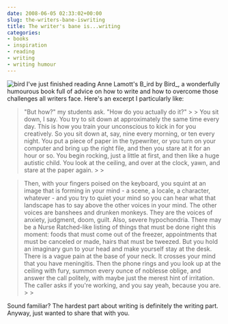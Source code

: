 ```yaml
---
date: 2008-06-05 02:33:02+00:00
slug: the-writers-bane-iswriting
title: The writer's bane is...writing
categories:
- books
- inspiration
- reading
- writing
- writing humour
---
```


![bird](http://wordbit.freehostia.com/wp-content/uploads/2008/06/bird.jpg) I've just finished reading Anne Lamott's B_ird by Bird_, a wonderfully humourous book full of advice on how to write and how to overcome those challenges all writers face. Here's an excerpt I particularly like:

<blockquote>"But how?" my students ask. "How do you actually do it?"
> 
> You sit down, I say. You try to sit down at approximately the same time every day. This is how you train your unconscious to kick in for you creatively. So you sit down at, say, nine every morning, or ten every night. You put a piece of paper in the typewriter, or you turn on your computer and bring up the right file, and then you stare at it for an hour or so. You begin rocking, just a little at first, and then like a huge autistic child. You look at the ceiling, and over at the clock, yawn, and stare at the paper again. 
> 
> </blockquote>


<!-- more -->
 

<blockquote>Then, with your fingers poised on the keyboard, you squint at an image that is forming in your mind - a scene, a locale, a character, whatever - and you try to quiet your mind so you can hear what that landscape has to say above the other voices in your mind. The other voices are banshees and drunken monkeys. They are the voices of anxiety, judgment, doom, guilt. Also, severe hypochondria. There may be a Nurse Ratched-like listing of things that must be done right this moment: foods that must come out of the freezer, appointments that must be canceled or made, hairs that must be tweezed. But you hold an imaginary gun to your head and make yourself stay at the desk. There is a vague pain at the base of your neck. It crosses your mind that you have meningitis. Then the phone rings and you look up at the ceiling with fury, summon every ounce of noblesse oblige, and answer the call politely, with maybe just the merest hint of irritation. The caller asks if you're working, and you say yeah, because you are.
> 
> </blockquote>

Sound familiar? The hardest part about writing is definitely the writing part. Anyway, just wanted to share that with you. 
